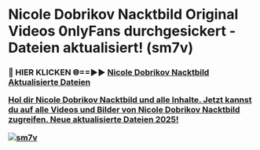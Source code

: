 # Nicole Dobrikov Nacktbild Original Videos 0nlyFans durchgesickert - Dateien aktualisiert! (sm7v)

<h3>🔴 HIER KLICKEN 🌐==►► <a href="https://tinyurl.com/h6vf6nb8" rel="nofollow">Nicole Dobrikov Nacktbild Aktualisierte Dateien

Hol dir Nicole Dobrikov Nacktbild und alle Inhalte. Jetzt kannst du auf alle Videos und Bilder von Nicole Dobrikov Nacktbild zugreifen. Neue aktualisierte Dateien 2025!

[![sm7v](https://i.imgur.com/sD4kR3V.gif)](https://tinyurl.com/h6vf6nb8)
